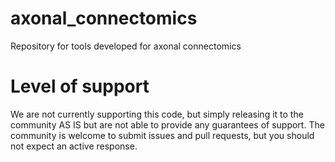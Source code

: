 # axonal_connectomics
Repository for tools developed for axonal connectomics

# Level of support

We are not currently supporting this code, but simply releasing it to the community AS IS but are not able to provide any guarantees of support. The community is welcome to submit issues and pull requests, but you should not expect an active response.
